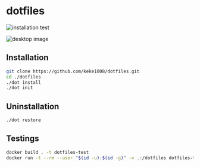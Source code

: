 # dotfiles

![installation test](https://github.com/keke1008/dotfiles/actions/workflows/installation.yaml/badge.svg)

![desktop image](https://github.com/user-attachments/assets/14016e61-ac6a-4bf5-ae44-f6df80853520)

## Installation

```sh
git clone https://github.com/keke1008/dotfiles.git
cd ./dotfiles
./dot install
./dot init
```

## Uninstallation

```sh
./dot restore
```

## Testings

```sh
docker build . -t dotfiles-test
docker run -t --rm --user "$(id -u):$(id -g)" -v .:/dotfiles dotfiles-test
```
